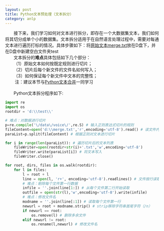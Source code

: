 ```yaml
---
layout: post
title: Python文本预处理（文本拆分）
category: anlp
---
```


&emsp;&emsp;接下来，我们学习如何对文本进行拆分，即存在一个大数据集文本，我们如何将其切分成单个小的数据集。文本拆分适用于在自然语言处理过程中，需要对每通文本进行遍历打标的情况。具体步骤如下：将[原始文本merge.txt]()放在D盘下，并在D盘中新建空白文件夹test     
&emsp;&emsp;文本拆分的**难点**具体包括如下几个部分：    
&emsp;&emsp;（1）原始文本如何按既定规则进行切片；    
&emsp;&emsp;（2）切片后每个新文件的文件名如何写入；   
&emsp;&emsp;（3）如何保证每个新文件中文本的完整性；     
&emsp;&emsp; 注：建议本节与[Python文本合并](https://carrylaw.github.io/anlp/2018/01/18/nlp04/)一同学习     
&emsp;     
&emsp;&emsp;Python文本拆分程序如下:    
``` python
import re
import os
rootdir = 'd:\\test\\'

# 难点：对数据进行切片
p=re.compile('\/data\/voice\/',re.S) # 输入正则表达式切片的规则
fileContent=open('d:\\merge.txt','r',encoding='utf-8').read() # 读文件内容
paraList=p.split(fileContent) # 根据正则对文本进行切片

for i in range(len(paraList)): # 遍历切片后的文本列表
    fileWriter=open(rootdir+str(i)+'.txt','w',encoding='utf-8') 
    fileWriter.write(paraList[i]) # 将文本写入
    fileWriter.close() 

for root, dirs, files in os.walk(rootdir):
    for l in files:
        l = root + l
        line = open(l, 'r+', encoding='utf-8').readlines() # 文件按行读取
        # 难点：剔除每个文件第一行数据
        infile = ''.join(line[1:]) # 从每个文件第二行开始读取
        outfile = open(str(l),'w',encoding='utf-8').write(infile)
        # 难点：修改文件名
        modname = ''.join(line[:1]) # 读取每个文件第一行
        newurl = root + modname.strip() # strip移除字符串首尾字符（/n）
        if newurl == root:
            os.remove(l) # 删除多余文件
        elif newurl != root:
            os.rename(l,newurl) # 修改文件名
```


